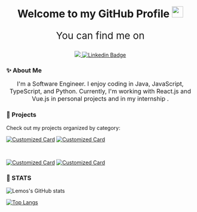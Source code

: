 <div align="center">
<img src="https://komarev.com/ghpvc/?username=maccuci&style=flat-square&color=blue" alt=""/>
<h1>
  Welcome to my GitHub Profile
  <img src="https://media.giphy.com/media/hvRJCLFzcasrR4ia7z/giphy.gif" width="30px"/>
</h1>
<div id="badges">
  <p style="font-size: 26px;">You can find me on </p>
  <a href="mailto:rlemos584@gmail.com">
  <img src="https://img.shields.io/badge/Gmail-D14836?style=for-the-badge&logo=gmail&logoColor=white"/>
  </a>
  <a href="https://www.linkedin.com/in/rodrigolemosdev/">
    <img src="https://img.shields.io/badge/LinkedIn-0077B5?style=for-the-badge&logo=linkedin&logoColor=white" alt="Linkedin Badge"/>
  </a>
</div> 
</div>

### ✨ About Me
<div align="center">
  <p style="font-size: 16px;">I'm a Software Engineer. I enjoy coding in Java, JavaScript, TypeScript, and Python. Currently, I'm working with React.js and Vue.js in personal projects and in my internship .</p>
</div>

 ### 🚀 Projects
Check out my projects organized by category:
<div>

[![Customized Card](https://github-readme-stats.vercel.app/api/pin?username=LemosFTW\&repo=Backend-InvoiceReader\&title_color=fff\&icon_color=f9f9f9\&text_color=9f9f9f\&bg_color=151515)](https://github.com/LemosFTW/Backend-InvoiceReader)
[![Customized Card](https://github-readme-stats.vercel.app/api/pin?username=LemosFTW\&repo=Invoice-Reader\&title_color=fff\&icon_color=f9f9f9\&text_color=9f9f9f\&bg_color=151515)](https://github.com/LemosFTW/Invoice-Reader)

<br/>

[![Customized Card](https://github-readme-stats.vercel.app/api/pin?username=LemosFTW\&repo=Freecol-New-Features\&title_color=fff\&icon_color=f9f9f9\&text_color=9f9f9f\&bg_color=151515)](https://github.com/LemosFTW/Freecol-New-Features)
[![Customized Card](https://github-readme-stats.vercel.app/api/pin?username=LemosFTW\&repo=NextJs_Read_Image_Content\&title_color=fff\&icon_color=f9f9f9\&text_color=9f9f9f\&bg_color=151515)](https://github.com/LemosFTW/NextJs_Read_Image_Content)

  
</div>


### 🚨 STATS
![Lemos's GitHub stats](https://github-readme-stats.vercel.app/api?username=LemosFTW&show_icons=true&theme=dracula)
<div style="width: 200px; display: inline-block">
<a href="https://github.com/LemosFTW/github-readme-stats">
  <img src="https://github-readme-stats.vercel.app/api/top-langs/?username=LemosFTW&langs_count=8&theme=dracula" alt="Top Langs" />
</a>
</div>  
